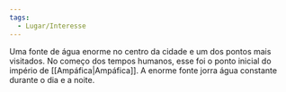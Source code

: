 ```yaml
---
tags:
  - Lugar/Interesse
---
```

Uma fonte de água enorme no centro da cidade e um dos pontos mais visitados. No começo dos tempos humanos, esse foi o ponto inicial do império de [[Ampáfica|Ampáfica]]. A enorme fonte jorra água constante durante o dia e a noite.
